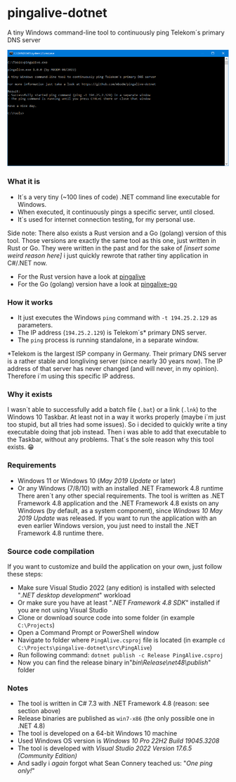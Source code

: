 # pingalive-dotnet
A tiny Windows command-line tool to continuously ping Telekom´s primary DNS server

![Screenshot](screenshot.png)

### What it is
- It´s a very tiny (~100 lines of code) .NET command line executable for Windows.
- When executed, it continuously pings a specific server, until closed.
- It´s used for internet connection testing, for my personal use.

Side note:
There also exists a Rust version and a Go (golang) version of this tool. Those versions are exactly the same tool as this one, just written in Rust or Go. They were written in the past and for the sake of _[insert some weird reason here]_ i just quickly rewrote that rather tiny application in C#/.NET now.
- For the Rust version have a look at [pingalive](https://github.com/mbodm/pingalive)
- For the Go (golang) version have a look at [pingalive-go](https://github.com/mbodm/pingalive-go)

### How it works
- It just executes the Windows `ping` command with `-t 194.25.2.129` as parameters.
- The IP address (`194.25.2.129`) is Telekom´s* primary DNS server.
- The `ping` process is running standalone, in a separate window.

*Telekom is the largest ISP company in Germany. Their primary DNS server is a rather stable and longliving server (since nearly 30 years now). The IP address of that server has never changed (and will never, in my opinion). Therefore i´m using this specific IP address.

### Why it exists
I wasn´t able to successfully add a batch file (`.bat`) or a link (`.lnk`) to the Windows 10 Taskbar. At least not in a way it works properly (maybe i´m just too stupid, but all tries had some issues). So i decided to quickly write a tiny executable doing that job instead. Then i was able to add that executable to the Taskbar, without any problems. That´s the sole reason why this tool exists. :grin:

### Requirements
- Windows 11 or Windows 10 (_May 2019 Update_ or later)
- Or any Windows (7/8/10) with an installed .NET Framework 4.8 runtime
There aren´t any other special requirements. The tool is written as .NET Framework 4.8 application and the .NET Framework 4.8 exists on any Windows (by default, as a system component), since _Windows 10 May 2019 Update_ was released. If you want to run the application with an even earlier Windows version, you just need to install the .NET Framework 4.8 runtime there.

### Source code compilation
If you want to customize and build the application on your own, just follow these steps:
- Make sure Visual Studio 2022 (any edition) is installed with selected "_.NET desktop development_" workload
- Or make sure you have at least "_.NET Framework 4.8 SDK_" installed if you are not using Visual Studio
- Clone or download source code into some folder (in example `C:\Projects`)
- Open a Command Prompt or PowerShell window
- Navigate to folder where `PingAlive.csproj` file is located (in example `cd C:\Projects\pingalive-dotnet\src\PingAlive`)
- Run following command: `dotnet publish -c Release PingAlive.csproj`
- Now you can find the release binary in"_bin\Release\net48\publish_" folder

### Notes
- The tool is written in C# 7.3 with .NET Framework 4.8 (reason: see section above)
- Release binaries are published as `win7-x86` (the only possible one in .NET 4.8)
- The tool is developed on a 64-bit Windows 10 machine
- Used Windows OS version is _Windows 10 Pro 22H2 Build 19045.3208_
- The tool is developed with _Visual Studio 2022 Version 17.6.5 (Community Edition)_
- And sadly i *again* forgot what Sean Connery teached us: "_One ping only!_"


